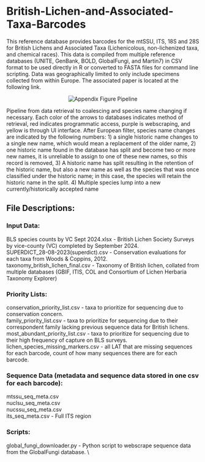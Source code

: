 # British-Lichen-and-Associated-Taxa-Barcodes

This reference database provides barcodes for the mtSSU, ITS, 18S and 28S for British Lichens and Associated Taxa (Lichenicolous, non-lichenized taxa, and chemical races). This data is compiled from multiple reference databases (UNITE, GenBank, BOLD, GlobalFungi, and Martin7) in CSV format to be used directly in R or converted to FASTA files for command line scripting. Data was geographically limited to only include specimens collected from within Europe. The associated paper is located at the following link.


<p align="center">
  <img src="https://github.com/user-attachments/assets/5b30e0df-1f04-44f3-9ea8-605b7cf1374b"
       alt="Appendix Figure Pipeline" />
</p>

Pipeline from data retrieval to coalescing and species name changing if necessary. Each color of the arrows to databases indicates method of retrieval, red indicates programmatic access, purple is webscraping, and yellow is through UI interface. After European filter, species name changes are indicated by the following numbers: 1) a single historic name changes to a single new name, which would mean a replacement of the older name, 2) one historic name found in the database has split and become two or more new names, it is unreliable to assign to one of these new names, so this record is removed, 3) A historic name has split resulting in the retention of the historic name, but also a new name as well as the species that was once classified under the historic name; in this case, the species will retain the historic name in the split. 4) Multiple species lump into a new currently/historically accepted name


## File Descriptions:
### Input Data:
BLS species counts by VC Sept 2024.xlsx - British Lichen Society Surveys by vice-county (VC) completed by September 2024. \
SUPERDICT_28-08-2023(superdict).csv - Conservation evaluations for each taxa from Woods & Coppins, 2012. \
taxonomy_british_lichen_final.csv - Taxonomy of British lichen, collated from multiple databases (GBIF, ITIS, COL and Consortium of Lichen Herbaria Taxonomy Explorer)

### Priority Lists:
conservation_priority_list.csv - taxa to prioritize for sequencing due to conservation concern. \
family_priority_list.csv - taxa to prioritize for sequencing due to their correspondent family lacking previous sequence data for British lichens. \
most_abundant_priority_list.csv - taxa to prioritize for sequencing due to their high frequency of capture on BLS surveys. \
lichen_species_missing_markers.csv - all LAT that are missing sequences for each barcode, count of how many sequences there are for each barcode.

### Sequence Data (metadata and sequence data stored in one csv for each barcode):
mtssu_seq_meta.csv \
nuclsu_seq_meta.csv \
nucssu_seq_meta.csv \
its_seq_meta.csv - Full ITS region

### Scripts:
global_fungi_downloader.py - Python script to webscrape sequence data from the GlobalFungi database. \



